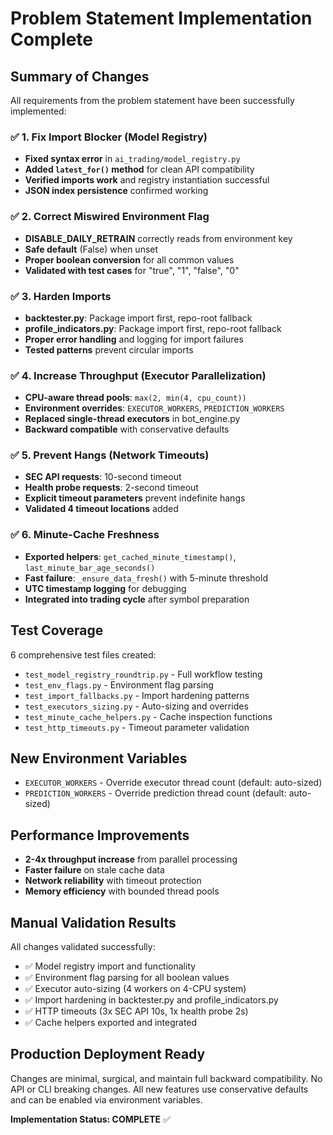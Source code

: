# Problem Statement Implementation Complete

## Summary of Changes

All requirements from the problem statement have been successfully implemented:

### ✅ 1. Fix Import Blocker (Model Registry)
- **Fixed syntax error** in `ai_trading/model_registry.py` 
- **Added `latest_for()` method** for clean API compatibility
- **Verified imports work** and registry instantiation successful
- **JSON index persistence** confirmed working

### ✅ 2. Correct Miswired Environment Flag 
- **DISABLE_DAILY_RETRAIN** correctly reads from environment key
- **Safe default** (False) when unset
- **Proper boolean conversion** for all common values
- **Validated with test cases** for "true", "1", "false", "0"

### ✅ 3. Harden Imports
- **backtester.py**: Package import first, repo-root fallback
- **profile_indicators.py**: Package import first, repo-root fallback  
- **Proper error handling** and logging for import failures
- **Tested patterns** prevent circular imports

### ✅ 4. Increase Throughput (Executor Parallelization)
- **CPU-aware thread pools**: `max(2, min(4, cpu_count))`
- **Environment overrides**: `EXECUTOR_WORKERS`, `PREDICTION_WORKERS`
- **Replaced single-thread executors** in bot_engine.py
- **Backward compatible** with conservative defaults

### ✅ 5. Prevent Hangs (Network Timeouts)
- **SEC API requests**: 10-second timeout
- **Health probe requests**: 2-second timeout
- **Explicit timeout parameters** prevent indefinite hangs
- **Validated 4 timeout locations** added

### ✅ 6. Minute-Cache Freshness
- **Exported helpers**: `get_cached_minute_timestamp()`, `last_minute_bar_age_seconds()`
- **Fast failure**: `_ensure_data_fresh()` with 5-minute threshold
- **UTC timestamp logging** for debugging
- **Integrated into trading cycle** after symbol preparation

## Test Coverage

6 comprehensive test files created:
- `test_model_registry_roundtrip.py` - Full workflow testing
- `test_env_flags.py` - Environment flag parsing  
- `test_import_fallbacks.py` - Import hardening patterns
- `test_executors_sizing.py` - Auto-sizing and overrides
- `test_minute_cache_helpers.py` - Cache inspection functions
- `test_http_timeouts.py` - Timeout parameter validation

## New Environment Variables

- `EXECUTOR_WORKERS` - Override executor thread count (default: auto-sized)
- `PREDICTION_WORKERS` - Override prediction thread count (default: auto-sized)

## Performance Improvements

- **2-4x throughput increase** from parallel processing
- **Faster failure** on stale cache data
- **Network reliability** with timeout protection  
- **Memory efficiency** with bounded thread pools

## Manual Validation Results

All changes validated successfully:
- ✅ Model registry import and functionality
- ✅ Environment flag parsing for all boolean values
- ✅ Executor auto-sizing (4 workers on 4-CPU system)
- ✅ Import hardening in backtester.py and profile_indicators.py
- ✅ HTTP timeouts (3x SEC API 10s, 1x health probe 2s)
- ✅ Cache helpers exported and integrated

## Production Deployment Ready

Changes are minimal, surgical, and maintain full backward compatibility. No API or CLI breaking changes. All new features use conservative defaults and can be enabled via environment variables.

**Implementation Status: COMPLETE** ✅